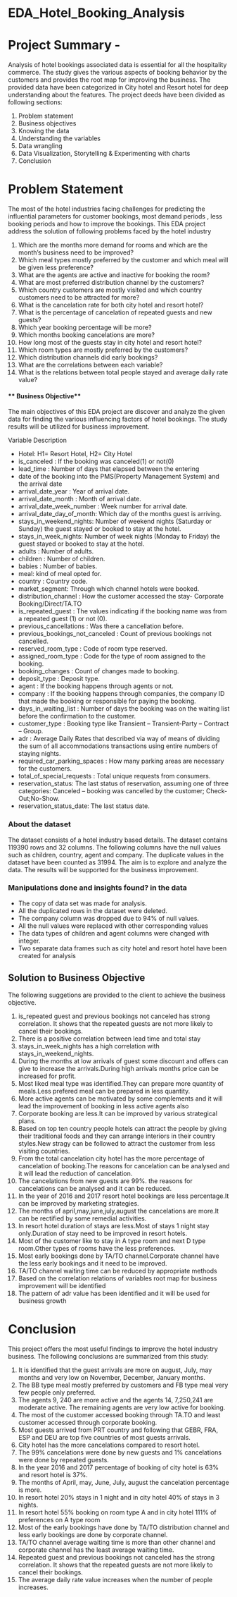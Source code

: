 # EDA_Hotel_Booking_Analysis

# **Project Summary -**
Analysis of hotel bookings associated data is essential for all the hospitality commerce. The study gives the various aspects of booking behavior by the customers and provides the root map for improving the business.
The provided data have been categorized in City hotel and Resort hotel for deep understanding about the features.
The project deeds have been divided as following sections:
1.	Problem statement
2.	Business objectives
3.	Knowing the data
4.	Understanding the variables
5.	Data wrangling
6.	Data Visualization, Storytelling & Experimenting with charts 
7.	Conclusion

# **Problem Statement**

The most of the hotel industries facing challenges for predicting the influential parameters for customer bookings, most demand periods , less booking periods and how to improve the bookings.
This EDA project address the solution of following problems faced by the hotel industry
1.	Which are the months more demand for rooms and which are the month’s business need to be improved?
2.	Which meal types mostly preferred by the customer and which meal will be given less preference?
3.	What are the agents are active and inactive for booking the room?
4.	What are most preferred distribution channel by the customers?
5.	Which country customers are mostly visited and which country customers need to be attracted for more?
6.	What is the cancelation rate for both city hotel and resort hotel?
7.	What is the percentage of cancelation of repeated guests and new guests?
8.	Which year booking percentage will be more?
9.	Which months booking cancelations are more?
10.	How long most of the guests stay in city hotel and resort hotel?
11.	Which room types are mostly preferred by the customers?
12.	Which distribution channels did early bookings?
13.	What are the correlations between each variable?
14.	What is the relations between total people stayed and average daily rate value?

#### ** Business Objective**
The main objectives of this EDA project are discover and analyze the given data for finding the various influencing factors of hotel bookings. The study results will be utilized for business improvement.


Variable Description

*   Hotel: H1= Resort Hotel, H2= City Hotel
*   is_canceled : If the booking was canceled(1) or not(0)
*   lead_time : Number of days that elapsed between the entering 
*   date of the booking into the PMS(Property Management System) and the arrival date
*   arrival_date_year : Year of arrival date.
*   arrival_date_month : Month of arrival date.
*   arrival_date_week_number : Week number for arrival date.
*   arrival_date_day_of_month: Which day of the months guest is arriving.
*   stays_in_weekend_nights: Number of weekend nights (Saturday or Sunday) the guest stayed or booked to stay at the hotel.
*   stays_in_week_nights: Number of week nights (Monday to Friday) the guest stayed or booked to stay at the hotel.
*   adults : Number of adults.
*   children : Number of children.
*   babies : Number of babies.
*   meal: kind of meal opted for.
*   country : Country code.
*   market_segment: Through which channel hotels were booked.
*   distribution_channel : How the customer accessed the stay- Corporate Booking/Direct/TA.TO
*   is_repeated_guest : The values indicating if the booking name was from a repeated guest (1) or not (0).
*   previous_cancellations : Was there a cancellation before.
*   previous_bookings_not_canceled : Count of previous bookings not cancelled.
*   reserved_room_type : Code of room type reserved.
*   assigned_room_type : Code for the type of room assigned to the booking.
*   booking_changes : Count of changes made to booking.
*   deposit_type : Deposit type.
*   agent : If the booking happens through agents or not.
*   company : If the booking happens through companies, the company ID that made the booking or responsible for paying the booking.
*   days_in_waiting_list : Number of days the booking was on the waiting list before the confirmation to the customer.
*   customer_type : Booking type like Transient – Transient-Party – Contract – Group.
*   adr : Average Daily Rates that described via way of means of dividing the sum of all accommodations transactions using entire numbers of staying nights.
*   required_car_parking_spaces : How many parking areas are necessary for the customers.
*  total_of_special_requests : Total unique requests from consumers.
*  reservation_status: The last status of reservation, assuming one of three categories: Canceled – booking was cancelled by the customer; Check-Out;No-Show. 
*  reservation_status_date: The last status date.

### About the dataset
The dataset consists of a hotel industry based details. The dataset contains 119390 rows and 32 columns. The following columns have the null values such as children, country, agent and company. The duplicate values in the dataset have been counted as 31994. The aim is to explore and analyze the data. The results will be supported for the business improvement.

### Manipulations done and insights found?  in the data
*   The copy of data set was made for analysis.
*   All the duplicated rows in the dataset were deleted.
*   The company column was dropped due to 94% of null values. 
*   All the null values were replaced with other corresponding values
*   The data types of children and agent columns were changed with integer.
*   Two separate data frames such as city hotel and resort hotel have been created for analysis

## **Solution to Business Objective**

The following suggetions are provided to the client to achieve the business objective.
1.	is_repeated guest and previous bookings not canceled has strong correlation. It shows that the repeated guests are not more likely to cancel their bookings.
2.	There is a positive correlation between lead time and total stay 
3.	stays_in_week_nights has a high correlation  with stays_in_weekend_nights.
4.	During the months at low arrivals of guest some discount and offers can give to increase the arrivals.During high arrivals months price can be increased for profit.
5.	Most liked meal type was identified.They can prepare more quantity of meals.Less prefered meal can be prepared in less quantity.
6.	More active agents can be motivated by some complements and it will lead the improvement of booking in less active agents also
7.	Corporate booking are less.It can be improved by various strategical plans.
8.	Based on top ten country people hotels can attract the people by giving their traditional foods and they can arrange interiors in their country styles.New stragy can be followed to attract the customer from less visiting countries.
9.	From the total cancelation city hotel has the more percentage of cancelation of booking.The reasons for cancelation can be analysed and it will lead the reduction of cancelation.
10.	The cancelations from new guests are 99%. the reasons for cancelations can be analysed and it can be reduced.
11.	In the year of 2016 and 2017 resort hotel bookings are less percentage.It can be improved by marketing strategies.
12.	The months of april,may,june,july,august the cancelations are more.It can be rectified by some remedial activities.
13.	In resort hotel duration of stays are less.Most of stays 1 night stay only.Duration of stay need to be improved in resort hotels.
14.	Most of the customer like to stay in A type room and next D type room.Other types of rooms have the less preferences.
15.	Most early bookings done by TA/TO channel.Corporate channel have the less early bookings and it need to be improved.
16.	TA/TO channel waiting time can be reduced by appropriate methods
17.	Based on the correlation relations of variables root map for business improvement will be identified
18.	The pattern of adr value has been identified and it will be used for business growth

# **Conclusion**

This project offers the most useful findings to improve the hotel industry business.
The following conclusions are summarized from this study:
1.	It is identified that the guest arrivals are more on august, July, may months and very low on November, December, January months.
2.	The BB type meal mostly preferred by customers and FB type meal very few people only preferred.
3.	The agents 9, 240 are more active and the agents 14, 7,250,241 are moderate active. The remaining agents are very low active for booking.
4.	The most of the customer accessed booking through TA.TO and least customer accessed through corporate booking.
5.	Most guests arrived from PRT country and following that GEBR, FRA, ESP and DEU are top five countries of most guests arrivals.
6.	City hotel has the more cancelations compared to resort hotel.
7.	The 99% cancelations were done by new guests and 1% cancelations were done by repeated guests.
8.	In the year 2016 and 2017 percentage of booking of city hotel is 63% and resort hotel is 37%.
9.	The months of April, may, June, July, august the cancelation percentage is more.
10.	In resort hotel 20% stays in 1 night and in city hotel 40% of stays in 3 nights.
11.	In resort hotel 55% booking on room type A and in city hotel 111% of preferences on A type room
12.	Most of the early bookings have done by TA/TO distribution channel and less early bookings are done by corporate channel.
13.	TA/TO channel average waiting time is more than other channel and corporate channel has the least average waiting time.
14.	Repeated guest and previous bookings not canceled has the strong correlation. It shows that the repeated guests are not more likely to cancel their bookings.
15.	The average daily rate value increases when the number of people increases.

































































